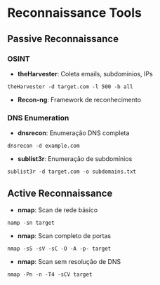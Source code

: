 # Reconnaissance Tools

## Passive Reconnaissance

### OSINT
- **theHarvester**: Coleta emails, subdomínios, IPs
	
```
theHarvester -d target.com -l 500 -b all
```
- **Recon-ng**: Framework de reconhecimento

### DNS Enumeration
- **dnsrecon**: Enumeração DNS completa
```
dnsrecon -d example.com
```
- **sublist3r**: Enumeração de subdomínios
	
```
sublist3r -d target.com -o subdomains.txt

```
## Active Reconnaissance
- **nmap**: Scan de rede básico
```
namp -sn target
```
- **nmap**: Scan completo de portas
```
nmap -sS -sV -sC -O -A -p- target
```
- **nmap**: Scan sem resolução de DNS
```
nmap -Pn -n -T4 -sCV target
```


